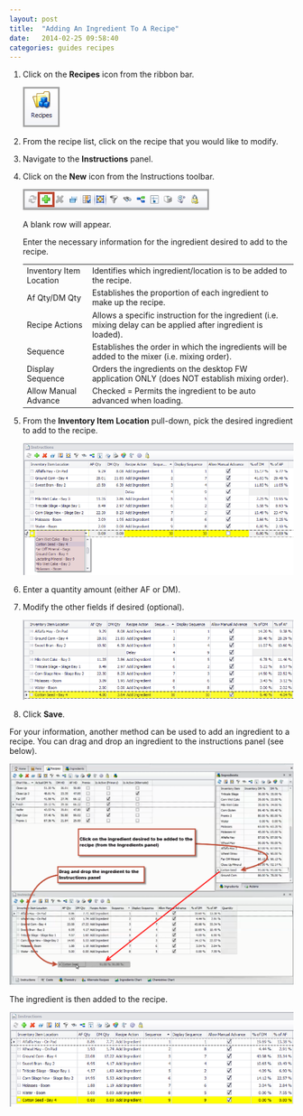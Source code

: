 ```yaml
---
layout: post
title:  "Adding An Ingredient To A Recipe"
date:   2014-02-25 09:58:40
categories: guides recipes
---
```


1.	Click on the **Recipes** icon from the ribbon bar.

	![](/assets/recipes/adding-an-ingredient-to-a-recipe/recipe-icon.png)

2.	From the recipe list, click on the recipe that you would like to modify.
3.	Navigate to the **Instructions** panel.  
4.	Click on the **New** icon from the Instructions toolbar.

	![](/assets/recipes/adding-an-ingredient-to-a-recipe/instructions-toolbar.png)

	A blank row will appear.

	Enter the necessary information for the ingredient desired to add to the recipe.

	|   |   |
	|---|---|
	| Inventory Item Location | Identifies which ingredient/location is to be added to the recipe. |
	| Af Qty/DM Qty | Establishes the proportion of each ingredient to make up the recipe. |
	| Recipe Actions | Allows a specific instruction for the ingredient (i.e. mixing delay can be applied after ingredient is loaded). |
	| Sequence | Establishes the order in which the ingredients will be added to the mixer (i.e. mixing order). |
	| Display Sequence | Orders the ingredients on the desktop FW application ONLY (does NOT establish mixing order). |
	| Allow Manual Advance | Checked = Permits the ingredient to be auto advanced when loading. |


5.	From the **Inventory Item Location** pull-down, pick the desired ingredient to add to the recipe.

	![](/assets/recipes/adding-an-ingredient-to-a-recipe/select-ingredient.png)

6.	Enter a quantity amount (either AF or DM).

7.	Modify the other fields if desired (optional).

	![](/assets/recipes/adding-an-ingredient-to-a-recipe/modify-fields.png)

8.	Click **Save**.


For your information, another method can be used to add an ingredient to a recipe.  You can drag and drop an ingredient to the instructions panel (see below).

![](/assets/recipes/adding-an-ingredient-to-a-recipe/drag-and-drop.png)

The ingredient is then added to the recipe.

![](/assets/recipes/adding-an-ingredient-to-a-recipe/new-instruction.png)
